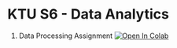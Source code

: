 # KTU S6 - Data Analytics 

1. Data Processing Assignment
<a href="https://colab.research.google.com/github/AnsilNaseem/ansil/blob/main/DataPreprocessingAssignment.ipynb" target="_parent"><img src="https://colab.research.google.com/assets/colab-badge.svg" alt="Open In Colab"/></a>
